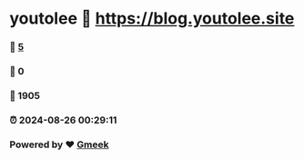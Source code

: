 # youtolee :link: https://blog.youtolee.site 
### :page_facing_up: [5](https://blog.youtolee.site/tag.html) 
### :speech_balloon: 0 
### :hibiscus: 1905 
### :alarm_clock: 2024-08-26 00:29:11 
### Powered by :heart: [Gmeek](https://github.com/Meekdai/Gmeek)
